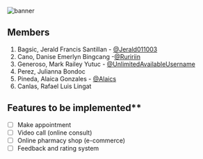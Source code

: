 ![banner](https://i.imgur.com/Zr6fqG9.png)

## Members

1. Bagsic, Jerald Francis Santillan - [@Jerald011003](https://gitlab.com/Jerald011003)
2. Cano, Danise Emerlyn Bingcang -[@Ruririin](https://gitlab.com/Ruririin)
3.  Generoso, Mark Railey Yutuc - [@UnlimitedAvailableUsername](https://gitlab.com/UnlimitedAvailableUsername)
4. Perez, Julianna Bondoc
5. Pineda, Alaica Gonzales - [@Alaics](https://gitlab.com/Alaics)
6. Canlas, Rafael Luis Lingat

## Features to be implemented**

- [ ] Make appointment
- [ ] Video call (online consult)
- [ ] Online pharmacy shop (e-commerce)
- [ ] Feedback and rating system